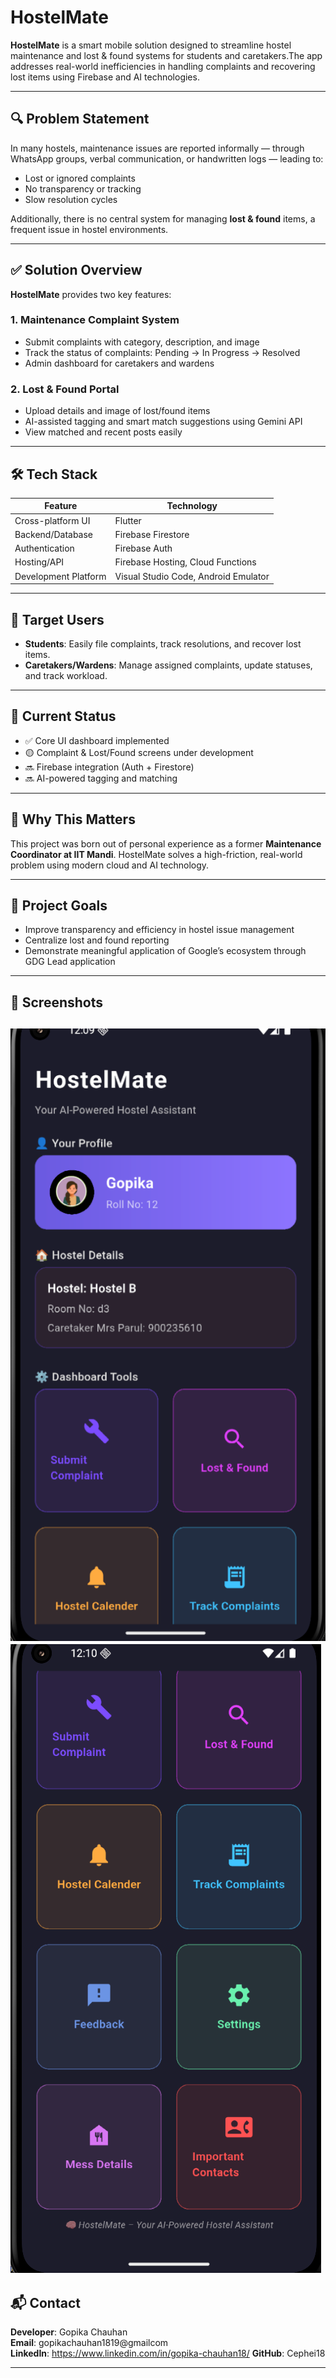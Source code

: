 # HostelMate

**HostelMate** is a smart mobile solution designed to streamline hostel maintenance and lost & found systems for students and caretakers.The app addresses real-world inefficiencies in handling complaints and recovering lost items using Firebase and AI technologies.

---

## 🔍 Problem Statement

In many hostels, maintenance issues are reported informally — through WhatsApp groups, verbal communication, or handwritten logs — leading to:

- Lost or ignored complaints
- No transparency or tracking
- Slow resolution cycles

Additionally, there is no central system for managing **lost & found** items, a frequent issue in hostel environments.

---

## ✅ Solution Overview

**HostelMate** provides two key features:

### 1. Maintenance Complaint System
- Submit complaints with category, description, and image
- Track the status of complaints: Pending → In Progress → Resolved
- Admin dashboard for caretakers and wardens

### 2. Lost & Found Portal
- Upload details and image of lost/found items
- AI-assisted tagging and smart match suggestions using Gemini API
- View matched and recent posts easily

---

## 🛠️ Tech Stack

| Feature                | Technology                      |
|------------------------|----------------------------------|
| Cross-platform UI      | Flutter                         |
| Backend/Database       | Firebase Firestore               |
| Authentication         | Firebase Auth                   |
| Hosting/API            | Firebase Hosting, Cloud Functions |
| Development Platform   | Visual Studio Code, Android Emulator |

---

## 🎯 Target Users

- **Students**: Easily file complaints, track resolutions, and recover lost items.
- **Caretakers/Wardens**: Manage assigned complaints, update statuses, and track workload.

---

## 🚧 Current Status

- ✅ Core UI dashboard implemented
- 🟡 Complaint & Lost/Found screens under development
- 🔜 Firebase integration (Auth + Firestore)
- 🔜 AI-powered tagging and matching

---

## 🧠 Why This Matters

This project was born out of personal experience as a former **Maintenance Coordinator at IIT Mandi**. HostelMate solves a high-friction, real-world problem using modern cloud and AI technology.

---

## 📌 Project Goals

- Improve transparency and efficiency in hostel issue management
- Centralize lost and found reporting
- Demonstrate meaningful application of Google’s ecosystem through GDG Lead application

---

## 📸 Screenshots

![alt text](image.png)
![alt text](image-1.png)
---

## 📬 Contact

**Developer**: Gopika Chauhan  
**Email**: gopikachauhan1819@gmailcom  
**LinkedIn**: https://www.linkedin.com/in/gopika-chauhan18/
**GitHub**: Cephei18

---

